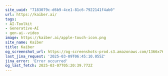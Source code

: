 ```yaml
---
site_uuid: "7183079c-d6b9-4ce1-81c6-7922141f4ab0"
url: https://kaiber.ai/
tags:
- AI-Toolkit
- Generative-AI
- gen-ai--video
image: https://kaiber.ai/apple-touch-icon.png
site_name: Kaiber
title: Kaiber
og_screenshot_url: https://og-screenshots-prod.s3.amazonaws.com/1366x768/80/false/5cb73ed272e54cfa8c3056fbe38b96e36b99dd074e2840c5a0c6ff254bda6e21.jpeg
last_jina_request: '2025-03-09T06:45:10.055Z'
jina_error: 'Error occurred'
og_last_fetch: 2025-03-07T05:20:39.772Z
---
```


